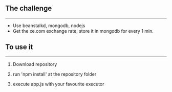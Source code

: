 ## The challenge
---

* Use beanstalkd, mongodb, nodejs
* Get the xe.com exchange rate, store it in mongodb for every 1 min.


## To use it
---
1. Download repository

2. run 'npm install' at the repository folder

3. execute app.js with your favourite executor